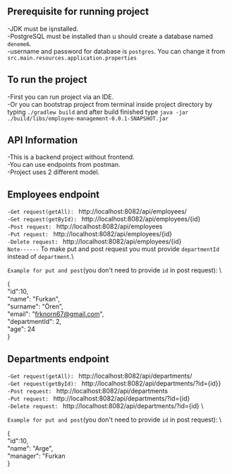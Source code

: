 ## Prerequisite for running project
-JDK must be işnstalled.\
-PostgreSQL must be installed than u should create a database named `deneme6`. \
-username and password for database is `postgres`. You can change it from `src.main.resources.application.properties` 

## To run the project 
-First you can run project via an IDE.\
-Or you can bootstrap project from terminal inside project directory by typing `./gradlew build` and after build finished type `java -jar ./build/libs/employee-management-0.0.1-SNAPSHOT.jar`

## API Information
-This is a backend project without frontend.\
-You can use endpoints from postman.\
-Project uses 2 different model.

## Employees endpoint
`-Get request(getAll): ` http://localhost:8082/api/employees/ \
`-Get request(getById): ` http://localhost:8082/api/employees/{id} \
`-Post request: ` http://localhost:8082/api/employees \
`-Put request: ` http://localhost:8082/api/employees/{id} \
`-Delete request: ` http://localhost:8082/api/employees/{id} \
`Note------` To make put and post request you must provide `departmentId` instead of `department`.\

`Example for put and post`(you don't need to provide `id` in post request):  \     

{\
        "id":10, \
        "name": "Furkan",\
        "surname": "Ören",\
        "email": "frknorn67@gmail.com",\
        "departmentId": 2,\
        "age": 24\
}

## Departments endpoint
`-Get request(getAll): ` http://localhost:8082/api/departments/ \
`-Get request(getById): ` http://localhost:8082/api/departments/?id={id}} \
`-Post request: ` http://localhost:8082/api/departments \
`-Put request: ` http://localhost:8082/api/departments/?id={id} \
`-Delete request: ` http://localhost:8082/api/departments/?id={id} \

`Example for put and post`(you don't need to provide `id` in post request): \  

{\
        "id":10, \
        "name": "Arge",\
        "manager": "Furkan \
}

